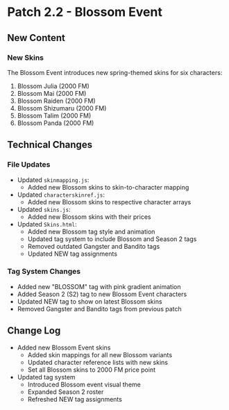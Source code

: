 # Patch 2.2 - Blossom Event

## New Content

### New Skins
The Blossom Event introduces new spring-themed skins for six characters:

1. Blossom Julia (2000 FM)
2. Blossom Mai (2000 FM)
3. Blossom Raiden (2000 FM)
4. Blossom Shizumaru (2000 FM)
5. Blossom Talim (2000 FM)
6. Blossom Panda (2000 FM)

## Technical Changes

### File Updates
- Updated `skinmapping.js`:
  - Added new Blossom skins to skin-to-character mapping
- Updated `characterskinref.js`:
  - Added new Blossom skins to respective character arrays
- Updated `skins.js`:
  - Added new Blossom skins with their prices
- Updated `Skins.html`:
  - Added new Blossom tag style and animation
  - Updated tag system to include Blossom and Season 2 tags
  - Removed outdated Gangster and Bandito tags
  - Updated NEW tag assignments

### Tag System Changes
- Added new "BLOSSOM" tag with pink gradient animation
- Added Season 2 (S2) tag to new Blossom Event characters
- Updated NEW tag to show on latest Blossom skins
- Removed Gangster and Bandito tags from previous patch

## Change Log
- Added new Blossom Event skins
  - Added skin mappings for all new Blossom variants
  - Updated character reference lists with new skins
  - Set all Blossom skins to 2000 FM price point
- Updated tag system
  - Introduced Blossom event visual theme
  - Expanded Season 2 roster
  - Refreshed NEW tag assignments 